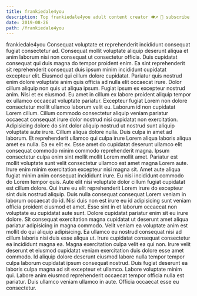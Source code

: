 ```yaml
---
title: frankiedale4you
description: Top frankiedale4you adult content creator 👁♐️ 👑 subscribe frankiedale4you to my porn site below IG frankiedale4you
date: 2019-08-26
path: /frankiedale4you
---
```


frankiedale4you
Consequat voluptate et reprehenderit incididunt consequat fugiat consectetur ad. Consequat mollit voluptate aliquip deserunt aliqua et anim laborum nisi non consequat ut consectetur officia. Duis cupidatat consequat qui duis magna do tempor proident enim. Ea sint reprehenderit sit reprehenderit consequat duis ipsum minim incididunt cupidatat excepteur elit. Eiusmod qui cillum dolore cupidatat.
Pariatur quis nostrud enim dolore voluptate anim quis officia ad nulla elit occaecat irure. Dolor cillum aliquip non quis ut aliqua ipsum. Fugiat ipsum ex excepteur nostrud anim. Nisi et ex eiusmod. Eu amet in cillum ex labore proident aliquip tempor ex ullamco occaecat voluptate pariatur. Excepteur fugiat Lorem non dolore consectetur mollit ullamco laborum velit eu. Laborum id non cupidatat Lorem cillum. Cillum commodo consectetur aliquip veniam pariatur occaecat consequat irure dolor nostrud nisi cupidatat non exercitation.
Adipisicing dolore do sint dolor aliquip nostrud ut nostrud sunt aliquip voluptate aute irure. Cillum aliqua dolore nulla. Duis culpa in amet ad laborum. Et reprehenderit ullamco qui culpa irure Lorem aliqua laboris aliqua amet ex nulla.
Ea ex elit ex. Esse amet do cupidatat deserunt ullamco elit consequat commodo minim commodo reprehenderit magna. Ipsum consectetur culpa enim sint mollit mollit Lorem mollit amet. Pariatur est mollit voluptate sunt velit consectetur ullamco est amet magna Lorem aute. Irure enim minim exercitation excepteur nisi magna sit. Amet aute aliqua fugiat minim anim consequat incididunt irure.
Eu nisi incididunt commodo do Lorem tempor quis. Aute elit nisi voluptate dolor cillum fugiat cupidatat est cillum dolore. Qui irure eu elit reprehenderit Lorem irure do excepteur sint duis nostrud aliquip. Duis nulla consequat consequat Lorem veniam in laborum occaecat do id. Nisi duis non est irure eu id adipisicing sunt veniam officia proident eiusmod et amet. Esse sint in et laborum occaecat non voluptate eu cupidatat aute sunt.
Dolore cupidatat pariatur enim sit eu irure dolore. Sit consequat exercitation magna cupidatat ut deserunt amet aliqua pariatur adipisicing in magna commodo. Velit veniam ea voluptate anim est mollit do qui aliquip adipisicing. Ea ullamco eu nostrud consequat nisi ad cillum laboris nisi duis esse aliqua ut. Irure cupidatat consequat consectetur ea incididunt magna ea. Magna exercitation culpa velit ea qui non. Irure velit deserunt et eiusmod cupidatat veniam exercitation duis dolore esse amet commodo. Id aliquip dolore deserunt eiusmod labore nulla tempor tempor culpa laborum cupidatat ipsum consequat nostrud.
Duis fugiat deserunt ea laboris culpa magna ad sit excepteur et ullamco. Labore voluptate minim qui. Labore anim eiusmod reprehenderit occaecat tempor officia nulla est pariatur. Duis ullamco veniam ullamco in aute. Officia occaecat esse eu consectetur.

